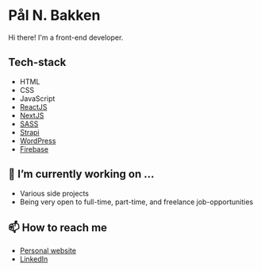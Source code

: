 # Pål N. Bakken

Hi there! I'm a front-end developer. 


## Tech-stack

- HTML
- CSS
- JavaScript
- [ReactJS](https://reactjs.org)
- [NextJS](https://nextjs.org)
- [SASS](https://sass-lang.com/)
- [Strapi](https://strapi.io)
- [WordPress](https://wordpress.com)
- [Firebase](https://firebase.google.com)

## 🔭 I’m currently working on ...

- Various side projects
- Being very open to full-time, part-time, and freelance job-opportunities

## 📫 How to reach me

- [Personal website](https://pnbakken.no)
- [LinkedIn](https://www.linkedin.com/in/p%C3%A5l-bakken-0b2295204/)

<!--
**pnbakken/pnbakken** is a ✨ _special_ ✨ repository because its `README.md` (this file) appears on your GitHub profile.

Here are some ideas to get you started:

- 🔭 I’m currently working on ...
- 🌱 I’m currently learning ...
- 👯 I’m looking to collaborate on ...
- 🤔 I’m looking for help with ...
- 💬 Ask me about ...
- 📫 How to reach mw
- 😄 Pronouns: ...
- ⚡ Fun fact: ...
-->
